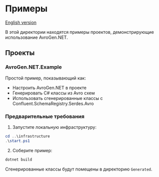 # Примеры

[English version](README.md)

В этой директории находятся примеры проектов, демонстрирующие использование AvroGen.NET.

## Проекты

### AvroGen.NET.Example

Простой пример, показывающий как:
- Настроить AvroGen.NET в проекте
- Генерировать C# классы из Avro схем
- Использовать сгенерированные классы с Confluent.SchemaRegistry.Serdes.Avro

### Предварительные требования

1. Запустите локальную инфраструктуру:
```powershell
cd ..\infrastructure
.\start.ps1
```

2. Соберите пример:
```powershell
dotnet build
```

Сгенерированные классы будут помещены в директорию `Generated`.
